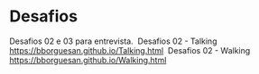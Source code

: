# Desafios
Desafios 02 e 03 para entrevista.&nbsp;
  Desafios 02 - Talking&nbsp;
    https://bborguesan.github.io/Talking.html&nbsp;
  Desafios 02 - Walking&nbsp;
    https://bborguesan.github.io/Walking.html&nbsp;

